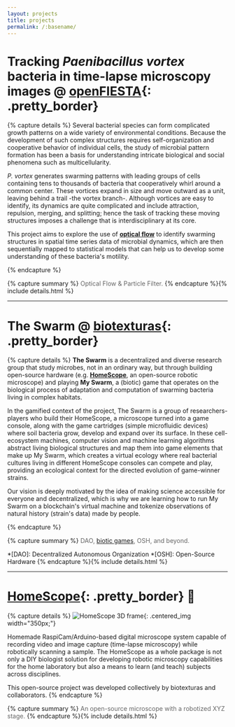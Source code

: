 ```yaml
---
layout: projects
title: projects
permalink: /:basename/
---
```


# Tracking _Paenibacillus vortex_ bacteria in time-lapse microscopy images @ [openFIESTA][5]{: .pretty_border}

{% capture details %}
Several bacterial species can form complicated growth patterns on a wide variety of environmental conditions. Because the development of such complex structures requires self-organization and cooperative behavior of individual cells, the study of microbial pattern formation has been a basis for understanding intricate biological and social phenomena such as multicellularity.

_P. vortex_ generates swarming patterns with leading groups of cells containing tens to thousands of bacteria that cooperatively whirl around a common center. These vortices expand in size and move outward as a unit, leaving behind a trail -the vortex branch-. Although vortices are easy to identify, its dynamics are quite complicated and include attraction, repulsion, merging, and splitting; hence the task of tracking these moving structures imposes a challenge that is interdisciplinary at its core.

This project aims to explore the use of [**optical flow**][6] to identify swarming structures in spatial time series data of microbial dynamics, which are then sequentially mapped to statistical models that can help us to develop some understanding of these bacteria's motility.

[6]: https://en.wikipedia.org/wiki/Optical_flow "i.e. motion field between two image frames"
{% endcapture %}

{% capture summary %}
<span style="color: #666666;">Optical Flow & Particle Filter.</span>
{% endcapture %}{% include details.html %}

[5]: http://www.fiesta.tsinghua.edu.cn/ "Open Faculty for Innovation, Education, Science, Technology and Arts"

---
# The Swarm @ [biotexturas][1]{: .pretty_border}

{% capture details %}
**The Swarm** is a decentralized and diverse research group that study microbes, not in an ordinary way, but through building open-source hardware (e.g. [**HomeScope**][2], an open-source robotic microscope) and playing **My Swarm**, a (biotic) game that operates on the biological process of adaptation and computation of swarming bacteria living in complex habitats.

In the gamified context of the project, The Swarm is a group of researchers-players who build their HomeScope, a microscope turned into a game console, along with the game cartridges (simple microfluidic devices) where soil bacteria grow, develop and expand over its surface. In these cell-ecosystem machines, computer vision and machine learning algorithms abstract living biological structures and map them into game elements that make up My Swarm, which creates a virtual ecology where real bacterial cultures living in different HomeScope consoles can compete and play, providing an ecological context for the directed evolution of game-winner strains.

Our vision is deeply motivated by the idea of making science accessible for everyone and decentralized, which is why we are learning how to run My Swarm on a blockchain's virtual machine and tokenize observations of natural history (strain's data) made by people.

[2]: http://homescope.biotexturas.org "DIY robotic microscope"
{% endcapture %}

{% capture summary %}
<span style="color: #666666;">DAO, [biotic games][3], OSH, and beyond.</span>

[3]: https://pubs.rsc.org/en/content/articlelanding/2011/lc/c0lc00399a "go to I. H. Riedel-Kruse's article"
*[DAO]: Decentralized Autonomous Organization
*[OSH]: Open-Source Hardware
{% endcapture %}{% include details.html %}

[1]: https://biotexturas.org "Collective of intelligent people, machines, and ecosystems"

---
# [HomeScope][4]{: .pretty_border} <span>&#x1F52C;</span>

{% capture details %}
![HomeScope 3D frame](/assets/images/homescope.png){: .centered_img width="350px;"}

Homemade RaspiCam/Arduino-based digital microscope system capable of recording video and image capture (time-lapse microscopy) while robotically scanning a sample. The HomeScope as a whole package is not only a DIY biologist solution for developing robotic microscopy capabilities for the home laboratory but also a means to learn (and teach) subjects across disciplines.

This open-source project was developed collectively by biotexturas and collaborators.
{% endcapture %}

{% capture summary %}
<span style="color: #666666;">An open-source microscope with a robotized XYZ stage.</span>
{% endcapture %}{% include details.html %}

[4]: http://homescope.biotexturas.org "DIY robotic microscope"
